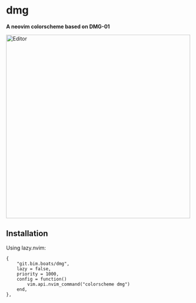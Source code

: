 # dmg

__A neovim colorscheme based on DMG-01__

<img src="./pics/2023-06-13_19-49.png" alt="Editor" width="500"/>

## Installation

Using lazy.nvim:

```
{
	"git.bim.boats/dmg",
	lazy = false,
	priority = 1000,
	config = function()
		vim.api.nvim_command("colorscheme dmg")
	end,
},
```
